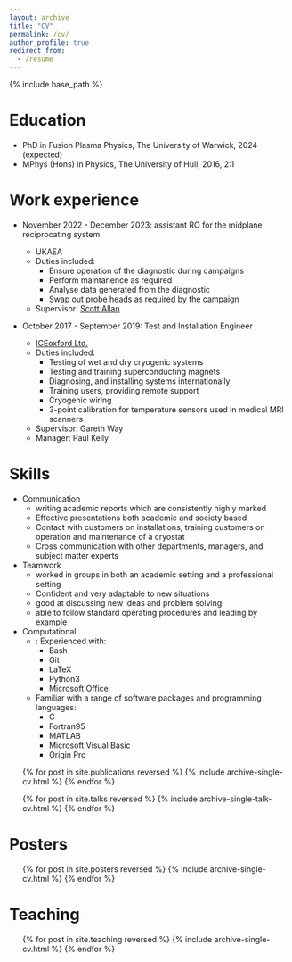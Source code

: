 ```yaml
---
layout: archive
title: "CV"
permalink: /cv/
author_profile: true
redirect_from:
  - /resume
---
```


{% include base_path %}

Education
======
* PhD in Fusion Plasma Physics, The University of Warwick, 2024 (expected)
* MPhys (Hons) in Physics, The University of Hull, 2016, 2:1

Work experience
======
* November 2022 - December 2023: assistant RO for the midplane reciprocating system
  * UKAEA
  * Duties included:
    * Ensure operation of the diagnostic during campaigns
    * Perform maintanence as required
    * Analyse data generated from the diagnostic
    * Swap out probe heads as required by the campaign
  * Supervisor: [Scott Allan](mailto:Scott.Allan@ukaea.uk)
  <!-- * Summary:
      io -->

* October 2017 - September 2019: Test and Installation Engineer
  * [ICEoxford Ltd.](https://www.iceoxford.com/)
  * Duties included:
    * Testing of wet and dry cryogenic systems
    * Testing and training superconducting magnets
    * Diagnosing, and installing systems internationally
    * Training users, providing remote support
    * Cryogenic wiring
    * 3-point calibration for temperature sensors used in medical MRI scanners
  * Supervisor: Gareth Way
  * Manager: Paul Kelly
  <!-- * Summary:
      io -->

Skills
======
* Communication
  * writing academic reports which are consistently highly marked
  * Effective presentations both academic and society based
  * Contact with customers on installations, training customers on operation and maintenance of a cryostat
  * Cross communication with other departments, managers, and subject matter experts
* Teamwork
  * worked in groups in both an academic setting and a professional setting
  * Confident and very adaptable to new situations
  * good at discussing new ideas and problem solving
  * able to follow standard operating procedures and leading by example
* Computational
  * : Experienced with:
    * Bash
    * Git
    * LaTeX
    * Python3
    * Microsoft Office
  * Familiar with a range of software packages and programming languages:
    * C
    * Fortran95
    * MATLAB
    * Microsoft Visual Basic
    * Origin Pro

[Publications]: #

[======]: #

  <ul>{% for post in site.publications reversed %}
    {% include archive-single-cv.html %}
  {% endfor %}</ul>
  
[Talks]: #

[======]: #

  <ul>{% for post in site.talks reversed %}
    {% include archive-single-talk-cv.html %}
  {% endfor %}</ul>
  

Posters
======
  <ul>{% for post in site.posters reversed %}
    {% include archive-single-cv.html %}
  {% endfor %}</ul>

  
Teaching
======
  <ul>{% for post in site.teaching reversed %}
    {% include archive-single-cv.html %}
  {% endfor %}</ul>
  
[Service and leadership]: #

[======]: #

[* Currently signed in to 43 different slack teams]: #
